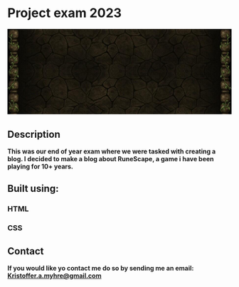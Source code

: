 # Project exam 2023

![Alt Text](./bilder/runeScapeBackground.jpg)

## Description

**This was our end of year exam where we were tasked with creating a blog. I decided to make a blog about RuneScape, a game i have been playing for 10+ years.**

## Built using:

### HTML

### CSS

## Contact

**If you would like yo contact me do so by sending me an email: Kristoffer.a.myhre@gmail.com**
